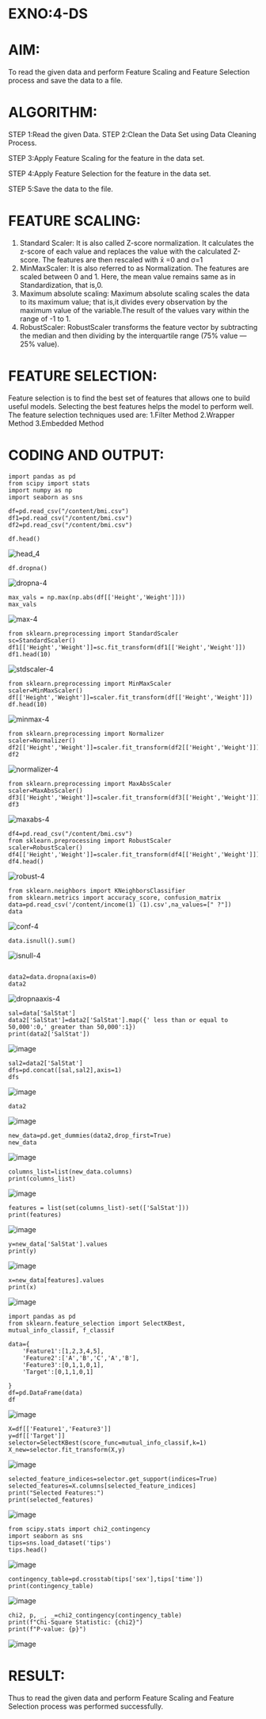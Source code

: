 # EXNO:4-DS
# AIM:
To read the given data and perform Feature Scaling and Feature Selection process and save the
data to a file.

# ALGORITHM:
STEP 1:Read the given Data.
STEP 2:Clean the Data Set using Data Cleaning Process.

STEP 3:Apply Feature Scaling for the feature in the data set.

STEP 4:Apply Feature Selection for the feature in the data set.

STEP 5:Save the data to the file.

# FEATURE SCALING:
1. Standard Scaler: It is also called Z-score normalization. It calculates the z-score of each value and replaces the value with the calculated Z-score. The features are then rescaled with x̄ =0 and σ=1
2. MinMaxScaler: It is also referred to as Normalization. The features are scaled between 0 and 1. Here, the mean value remains same as in Standardization, that is,0.
3. Maximum absolute scaling: Maximum absolute scaling scales the data to its maximum value; that is,it divides every observation by the maximum value of the variable.The result of the values vary within the range of -1 to 1.
4. RobustScaler: RobustScaler transforms the feature vector by subtracting the median and then dividing by the interquartile range (75% value — 25% value).

# FEATURE SELECTION:
Feature selection is to find the best set of features that allows one to build useful models. Selecting the best features helps the model to perform well.
The feature selection techniques used are:
1.Filter Method
2.Wrapper Method
3.Embedded Method

# CODING AND OUTPUT:
```
import pandas as pd
from scipy import stats
import numpy as np
import seaborn as sns

df=pd.read_csv("/content/bmi.csv")
df1=pd.read_csv("/content/bmi.csv")
df2=pd.read_csv("/content/bmi.csv")

df.head()
```
![head_4](https://github.com/BALUREDDYVELAYUDHAMGOWTHAM/EXNO-4-DS/assets/119559905/32e5f3d7-e75b-4ba5-a496-3112d8f481b2)

```
df.dropna()
```
![dropna-4](https://github.com/BALUREDDYVELAYUDHAMGOWTHAM/EXNO-4-DS/assets/119559905/1131a2ca-bbe6-4746-8a9e-937d3f24b5a9)

```
max_vals = np.max(np.abs(df[['Height','Weight']]))
max_vals
```
![max-4](https://github.com/BALUREDDYVELAYUDHAMGOWTHAM/EXNO-4-DS/assets/119559905/6ba78607-d401-489d-8827-a56d460d7905)

```
from sklearn.preprocessing import StandardScaler
sc=StandardScaler()
df1[['Height','Weight']]=sc.fit_transform(df1[['Height','Weight']])
df1.head(10)
```
![stdscaler-4](https://github.com/BALUREDDYVELAYUDHAMGOWTHAM/EXNO-4-DS/assets/119559905/da45021a-41a7-47d2-9af8-cedb5d6db610)


```
from sklearn.preprocessing import MinMaxScaler
scaler=MinMaxScaler()
df[['Height','Weight']]=scaler.fit_transform(df[['Height','Weight']])
df.head(10)
```
![minmax-4](https://github.com/BALUREDDYVELAYUDHAMGOWTHAM/EXNO-4-DS/assets/119559905/8aca97b7-0d31-4fed-98b4-f52906675659)

```
from sklearn.preprocessing import Normalizer
scaler=Normalizer()
df2[['Height','Weight']]=scaler.fit_transform(df2[['Height','Weight']])
df2
```
![normalizer-4](https://github.com/BALUREDDYVELAYUDHAMGOWTHAM/EXNO-4-DS/assets/119559905/1ef0c6b8-914c-4437-ab56-ad5360281379)

```
from sklearn.preprocessing import MaxAbsScaler
scaler=MaxAbsScaler()
df3[['Height','Weight']]=scaler.fit_transform(df3[['Height','Weight']])
df3
```
![maxabs-4](https://github.com/BALUREDDYVELAYUDHAMGOWTHAM/EXNO-4-DS/assets/119559905/8278f50e-ef00-4e58-abe6-141fd23aa3e2)

```
df4=pd.read_csv("/content/bmi.csv")
from sklearn.preprocessing import RobustScaler
scaler=RobustScaler()
df4[['Height','Weight']]=scaler.fit_transform(df4[['Height','Weight']])
df4.head()
```
![robust-4](https://github.com/BALUREDDYVELAYUDHAMGOWTHAM/EXNO-4-DS/assets/119559905/9db3bd41-cec6-4cb0-9feb-4ed85ad5c1fa)

```
from sklearn.neighbors import KNeighborsClassifier
from sklearn.metrics import accuracy_score, confusion_matrix
data=pd.read_csv('/content/income(1) (1).csv',na_values=[" ?"])
data
```
![conf-4](https://github.com/BALUREDDYVELAYUDHAMGOWTHAM/EXNO-4-DS/assets/119559905/a47d809a-8ff6-43eb-bd0d-dafcf0f1d2e6)

```
data.isnull().sum()
```
![isnull-4](https://github.com/BALUREDDYVELAYUDHAMGOWTHAM/EXNO-4-DS/assets/119559905/d45f1996-a241-46a5-94b3-24d12c7c13e4)

```

data2=data.dropna(axis=0)
data2
```
![dropnaaxis-4](https://github.com/BALUREDDYVELAYUDHAMGOWTHAM/EXNO-4-DS/assets/119559905/d315acc2-337e-4ce9-bb82-b05e0cec7313)

```
sal=data['SalStat']
data2['SalStat']=data2['SalStat'].map({' less than or equal to 50,000':0,' greater than 50,000':1})
print(data2['SalStat'])
```
![image](https://github.com/BALUREDDYVELAYUDHAMGOWTHAM/EXNO-4-DS/assets/119559905/5eb03112-9f83-464d-a319-ef6e83deb7c0)

```
sal2=data2['SalStat']
dfs=pd.concat([sal,sal2],axis=1)
dfs
```
![image](https://github.com/BALUREDDYVELAYUDHAMGOWTHAM/EXNO-4-DS/assets/119559905/7a399c75-688f-4391-9fa8-4c5909669f96)

```
data2
```
![image](https://github.com/BALUREDDYVELAYUDHAMGOWTHAM/EXNO-4-DS/assets/119559905/d21c85eb-bef9-46c1-8e47-d746ad9e6418)

```
new_data=pd.get_dummies(data2,drop_first=True)
new_data
```
![image](https://github.com/BALUREDDYVELAYUDHAMGOWTHAM/EXNO-4-DS/assets/119559905/15f3e5a8-e060-4d97-846d-350072e067c4)

```
columns_list=list(new_data.columns)
print(columns_list)
```
![image](https://github.com/BALUREDDYVELAYUDHAMGOWTHAM/EXNO-4-DS/assets/119559905/804aeff4-a271-4491-8834-4471f49fd4f1)

```
features = list(set(columns_list)-set(['SalStat']))
print(features)
```
![image](https://github.com/BALUREDDYVELAYUDHAMGOWTHAM/EXNO-4-DS/assets/119559905/120db1bd-c5ec-4753-aad3-c67577d11821)

```
y=new_data['SalStat'].values
print(y)
```
![image](https://github.com/BALUREDDYVELAYUDHAMGOWTHAM/EXNO-4-DS/assets/119559905/3e98a30f-2b8a-4c74-8300-6ffcdfe0675d)

```
x=new_data[features].values
print(x)
```
![image](https://github.com/BALUREDDYVELAYUDHAMGOWTHAM/EXNO-4-DS/assets/119559905/ca293595-6c8d-4fb7-a418-0ce8cc2f325c)

```
import pandas as pd
from sklearn.feature_selection import SelectKBest, mutual_info_classif, f_classif

data={
    'Feature1':[1,2,3,4,5],
    'Feature2':['A','B','C','A','B'],
    'Feature3':[0,1,1,0,1],
    'Target':[0,1,1,0,1]

}
df=pd.DataFrame(data)
df
```
![image](https://github.com/BALUREDDYVELAYUDHAMGOWTHAM/EXNO-4-DS/assets/119559905/2cdeed50-889f-432a-aeed-35cf333a59f5)

```
X=df[['Feature1','Feature3']]
y=df[['Target']]
selector=SelectKBest(score_func=mutual_info_classif,k=1)
X_new=selector.fit_transform(X,y)
```
![image](https://github.com/BALUREDDYVELAYUDHAMGOWTHAM/EXNO-4-DS/assets/119559905/67033fae-b2b9-4b11-80cd-f87aaa2d7a59)

```
selected_feature_indices=selector.get_support(indices=True)
selected_features=X.columns[selected_feature_indices]
print("Selected Features:")
print(selected_features)
```
![image](https://github.com/BALUREDDYVELAYUDHAMGOWTHAM/EXNO-4-DS/assets/119559905/da36751c-c637-4aef-b1d4-ed70c4ff73e3)
```
from scipy.stats import chi2_contingency
import seaborn as sns
tips=sns.load_dataset('tips')
tips.head()
```
![image](https://github.com/BALUREDDYVELAYUDHAMGOWTHAM/EXNO-4-DS/assets/119559905/c81452ff-0163-49ee-aa0b-214d976d8cb9)
```
contingency_table=pd.crosstab(tips['sex'],tips['time'])
print(contingency_table)
```
![image](https://github.com/BALUREDDYVELAYUDHAMGOWTHAM/EXNO-4-DS/assets/119559905/1cdf9bb8-86ba-445f-8f3e-1dfa3439ed34)
```
chi2, p, _, _=chi2_contingency(contingency_table)
print(f"Chi-Square Statistic: {chi2}")
print(f"P-value: {p}")
```
![image](https://github.com/BALUREDDYVELAYUDHAMGOWTHAM/EXNO-4-DS/assets/119559905/3527df64-8333-42ef-b737-1d6dba433d2d)
# RESULT:
Thus to read the given data and perform Feature Scaling and Feature Selection process was performed successfully.

